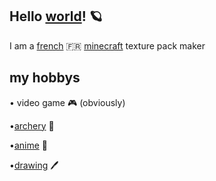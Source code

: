 ## Hello [world](<https://en.wikipedia.org/wiki/World>)! 🪐
I am a [french](<https://en.wikipedia.org/wiki/France>) 🇫🇷 [minecraft](<https://en.wikipedia.org/wiki/Minecraft>)   texture pack maker  
## my hobbys


• video game 🎮 (obviously)

•[archery](<https://en.wikipedia.org/wiki/Archery>) 🏹

•[anime](<https://en.wikipedia.org/wiki/Anime>) 👺

•[drawing](<https://en.wikipedia.org/wiki/Drawing>) 🖊
